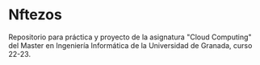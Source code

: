 # Nftezos

Repositorio para práctica y proyecto de la asignatura "Cloud Computing" del Master en Ingeniería Informática de la Universidad de Granada, curso 22-23.
